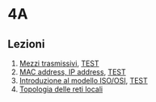 # 4A

## Lezioni
1. [Mezzi trasmissivi](http://svel.to/o9a), [TEST](http://svel.to/o9c)
2. [MAC address, IP address](http://svel.to/oa8), [TEST](http://svel.to/oa7)
3. [Introduzione al modello ISO/OSI](http://svel.to/ocx), [TEST](http://svel.to/ohv)
4. [Topologia delle reti locali](http://svel.to/oiw)
